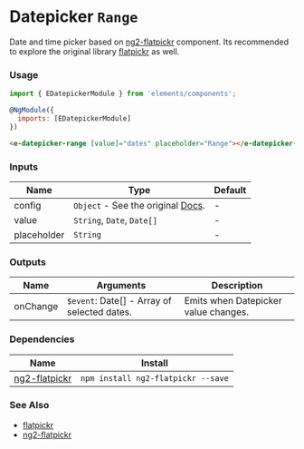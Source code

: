 # Datepicker `Range`

Date and time picker based on [ng2-flatpickr](https://github.com/mezoistvan/ng2-flatpickr) component. Its recommended to explore the original library [flatpickr](https://github.com/chmln/flatpickr) as well.

<!-- STORY -->

### Usage
```js
import { EDatepickerModule } from 'elements/components';

@NgModule({
  imports: [EDatepickerModule]
})
```
```html
<e-datepicker-range [value]="dates" placeholder="Range"></e-datepicker-range>
```

### Inputs

| Name        | Type                                                                            | Default |
|-------------|---------------------------------------------------------------------------------|---------|
| config      | `Object` - See the original [Docs](https://chmln.github.io/flatpickr/options/). | -       |
| value       | `String`, `Date`, `Date[]`                                                      | -       |
| placeholder | `String`                                                                        | -       |

### Outputs

| Name     | Arguments                                   | Description                          |
|----------|---------------------------------------------|--------------------------------------|
| onChange | `$event`: Date[] - Array of selected dates. | Emits when Datepicker value changes. |

### Dependencies

| Name        | Install    |
|-------------|---------|
| [ng2-flatpickr](https://github.com/mezoistvan/ng2-flatpickr) | `npm install ng2-flatpickr --save` |

### See Also
- [flatpickr](https://github.com/chmln/flatpickr)
- [ng2-flatpickr](https://github.com/mezoistvan/ng2-flatpickr)

